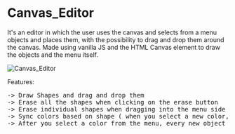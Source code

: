 # Canvas_Editor
It's an editor in which the user uses the canvas and selects from a menu objects and places them, with the possibility to drag and drop them around the canvas.
Made using vanilla JS and the HTML Canvas element to draw the objects and the menu itself.

![Canvas_Editor](https://user-images.githubusercontent.com/76866499/234028254-3842bf96-8723-4d32-847a-9e9b40219141.png)

Features:
<pre>
-> Draw Shapes and drag and drop them
-> Erase all the shapes when clicking on the erase button
-> Erase individual shapes when dragging into the menu side
-> Sync colors based on shape ( when you select a new color, all the shapes that match the sync button for that shape will get that color, but the color which they had when they where first drawn is saved, so when you turn sync off, they will rever to original colors ).
-> After you select a color from the menu, every new object created will start with that color.
</pre>
